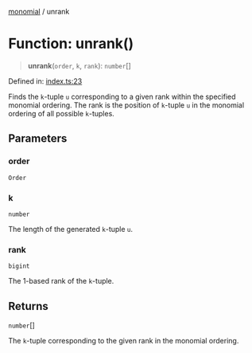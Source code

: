 [monomial](../wiki/globals) / unrank

# Function: unrank()

> **unrank**(`order`, `k`, `rank`): `number`[]

Defined in: [index.ts:23](https://github.com/jmalena/monomial/blob/2bb18875914db655a36ced0a9786547056e433fc/src/index.ts#L23)

Finds the `k`-tuple `u` corresponding to a given rank within the specified monomial ordering.
The rank is the position of `k`-tuple `u` in the monomial ordering of all possible `k`-tuples.

## Parameters

### order

`Order`

### k

`number`

The length of the generated `k`-tuple `u`.

### rank

`bigint`

The 1-based rank of the `k`-tuple.

## Returns

`number`[]

The `k`-tuple corresponding to the given rank in the monomial ordering.

